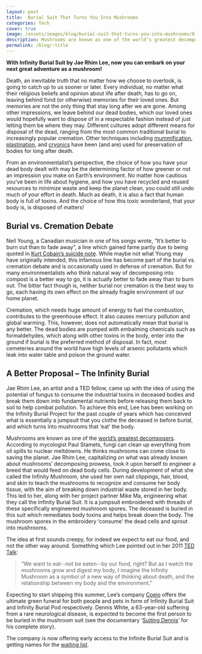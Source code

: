 ```yaml
---
layout: post
title:  Burial Suit That Turns You Into Mushrooms
categories: Tech
cover: true
image: /assets/images/blog/burial-suit-that-turns-you-into-mushrooms/0.jpg
description: Mushrooms are known as one of the world’s greatest decomposers. According to mycologist Paul Stamets, fungi can clean up everything from oil spills to nuclear meltdowns. He thinks mushrooms can come close to saving the planet.
permalink: /blog/:title
---
```


__With Infinity Burial Suit by Jae Rhim Lee, now you can embark on your next great adventure as a mushroom!__

Death, an inevitable truth that no matter how we choose to overlook, is going to catch up to us sooner or later. Every individual, no matter what their religious beliefs and opinion about life after death, has to go on, leaving behind fond (or otherwise) memories for their loved ones. But memories are not the only thing that stay long after we are gone. Among other impressions, we leave behind our dead bodies, which our loved ones would hopefully want to dispose of in a respectable fashion instead of just letting them be where they may. Different cultures adopt different means for disposal of the dead, ranging from the most common traditional burial to increasingly popular cremation. Other techniques including [mummification](http://www.mylearning.org/a-step-by-step-guide-to-egyptian-mummification/p-1681/), [plastination](https://en.wikipedia.org/wiki/Plastination), and [cryonics](http://www.cryonics.org/) have been (and are) used for preservation of bodies for long after death.

From an environmentalist’s perspective, the choice of how you have your dead body dealt with may be the determining factor of how greener or not an impression you make on Earth’s environment. No matter how cautious you’ve been in life about hygiene, and how you have recycled and reused resources to minimize waste and keep the planet clean, you could still undo much of your effort in death. Much as death, it is also a fact that human body is full of toxins. And the choice of how this toxic wonderland, that your body is, is disposed of matters!

## Burial vs. Cremation Debate
Neil Young, a Canadian musician in one of his songs wrote, “It’s better to burn out than to fade away”, a line which gained fame partly due to being quoted in [Kurt Cobain’s suicide note](http://kurtcobainssuicidenote.com/). While maybe not what Young may have originally intended, this infamous line has become part of the burial vs. cremation debate and is occasionally used in defense of cremation. But for many environmentalists who think natural way of decomposing into compost is a better way to go, it is actually better to fade away than to burn out. The bitter fact though is, neither burial nor cremation is the best way to go, each having its own effect on the already fragile environment of our home planet.

Cremation, which needs huge amount of energy to fuel the combustion, contributes to the greenhouse effect. It also causes mercury pollution and global warming. This, however, does not automatically mean that burial is any better. The dead bodies are pumped with embalming chemicals such as formaldehydes, which along with other toxins in the body, enter into the ground if burial is the preferred method of disposal. In fact, most cemeteries around the world have high levels of arsenic pollutants which leak into water table and poison the ground water.

## A Better Proposal – The Infinity Burial
Jae Rhim Lee, an artist and a TED fellow, came up with the idea of using the potential of fungus to consume the industrial toxins in deceased bodies and break them down into fundamental nutrients before releasing them back to soil to help combat pollution. To achieve this end, Lee has been working on the Infinity Burial Project for the past couple of years which has conceived what is essentially a jumpsuit that you clothe the deceased in before burial, and which turns into mushrooms that ‘eat’ the body.

Mushrooms are known as one of the [world’s greatest decomposers](http://discovermagazine.com/2013/julyaug/13-mushrooms-clean-up-oil-spills-nuclear-meltdowns-and-human-health). According to mycologist Paul Stamets, fungi can clean up everything from oil spills to nuclear meltdowns. He thinks mushrooms can come close to saving the planet. Jae Rhim Lee, capitalizing on what was already known about mushrooms’ decomposing prowess, took it upon herself to engineer a breed that would feed on dead body cells. During development of what she called the Infinity Mushroom, she used her own nail clippings, hair, blood, and skin to teach the mushrooms to recognize and consume her body tissue, with the aim of breaking down industrial waste stored in her body. This led to her, along with her project partner Mike Ma, engineering what they call the Infinity Burial Suit. It is a jumpsuit embroidered with threads of these specifically engineered mushroom spores. The deceased is buried in this suit which remediates body toxins and helps break down the body. The mushroom spores in the embroidery ‘consume’ the dead cells and sprout into mushrooms.

The idea at first sounds creepy, for indeed we expect to eat our food, and not the other way around. Something which Lee pointed out in her 2011 [TED Talk](https://www.ted.com/talks/jae_rhim_lee?language=en):

> “We want to eat--not be eaten--by our food, right? But as I watch the mushrooms grow and digest my body, I imagine the Infinity Mushroom as a symbol of a new way of thinking about death, and the relationship between my body and the environment.”

Expecting to start shipping this summer, Lee’s company [Coeio](http://www.coeio.com/) offers the ultimate green funeral for both people and pets in form of Infinity Burial Suit and Infinity Burial Pod respectively. Dennis White, a 63-year-old suffering from a rare neurological disease, is expected to become the first person to be buried in the mushroom suit (see the documentary ‘[Suiting Dennis](https://vimeo.com/145882693)’ for his complete story).

The company is now offering early access to the Infinite Burial Suit and is getting names for the [waiting list](http://www.coeio.com/#signup).
